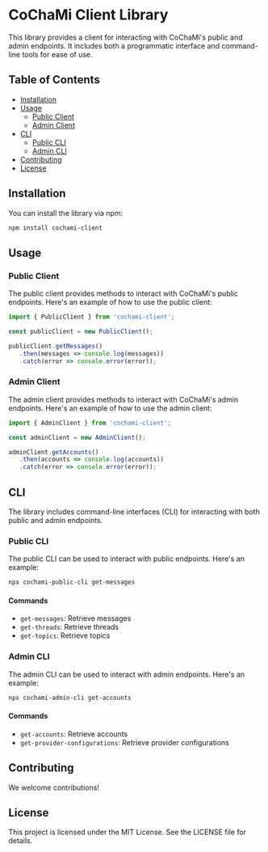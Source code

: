 CoChaMi Client Library
======================

This library provides a client for interacting with CoChaMi's public and admin endpoints. It includes both a programmatic interface and command-line tools for ease of use.

Table of Contents
-----------------

*   [Installation](#installation)
*   [Usage](#usage)
    *   [Public Client](#public-client)
    *   [Admin Client](#admin-client)
*   [CLI](#cli)
    *   [Public CLI](#public-cli)
    *   [Admin CLI](#admin-cli)
*   [Contributing](#contributing)
*   [License](#license)

Installation
------------

You can install the library via npm:

```sh
npm install cochami-client
```

Usage
-----

### Public Client

The public client provides methods to interact with CoChaMi's public endpoints. Here's an example of how to use the public client:


```typescript
import { PublicClient } from 'cochami-client';

const publicClient = new PublicClient();

publicClient.getMessages()
   .then(messages => console.log(messages))
   .catch(error => console.error(error));
```


### Admin Client

The admin client provides methods to interact with CoChaMi's admin endpoints. Here's an example of how to use the admin client:

```typescript
import { AdminClient } from 'cochami-client';

const adminClient = new AdminClient();

adminClient.getAccounts()
   .then(accounts => console.log(accounts))
   .catch(error => console.error(error));
```

CLI
---

The library includes command-line interfaces (CLI) for interacting with both public and admin endpoints.

### Public CLI

The public CLI can be used to interact with public endpoints. Here's an example:

```bash
npx cochami-public-cli get-messages
```

#### Commands

*   `get-messages`: Retrieve messages
*   `get-threads`: Retrieve threads
*   `get-topics`: Retrieve topics

### Admin CLI

The admin CLI can be used to interact with admin endpoints. Here's an example:

```sh
npx cochami-admin-cli get-accounts
```

#### Commands

*   `get-accounts`: Retrieve accounts
*   `get-provider-configurations`: Retrieve provider configurations

Contributing
------------

We welcome contributions!

License
-------

This project is licensed under the MIT License. See the LICENSE file for details.

